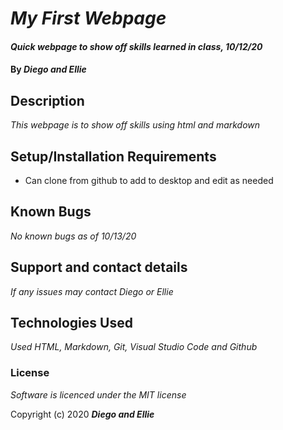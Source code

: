 # _My First Webpage_

#### _Quick webpage to show off skills learned in class, 10/12/20_

#### By _**Diego and Ellie**_

## Description

_This webpage is to show off skills using html and markdown_

## Setup/Installation Requirements

* Can clone from github to add to desktop and edit as needed



## Known Bugs

_No known bugs as of 10/13/20_

## Support and contact details

_If any issues may contact Diego or Ellie_

## Technologies Used

_Used HTML, Markdown, Git, Visual Studio Code and Github_
### License

*Software is licenced under the MIT license*

Copyright (c) 2020 **_Diego and Ellie_**